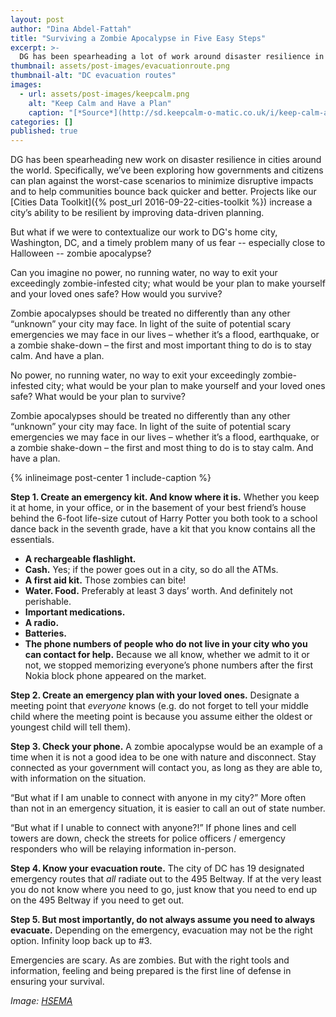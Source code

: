 ```yaml
---
layout: post
author: "Dina Abdel-Fattah"
title: "Surviving a Zombie Apocalypse in Five Easy Steps" 
excerpt: >-
  DG has been spearheading a lot of work around disaster resilience in cities around the world. Specifically, we’ve been interested in how governments and citizens can plan against the worst-case scenarios, to minimize disruptive impacts and to help communities bounce back quicker and better....
thumbnail: assets/post-images/evacuationroute.png
thumbnail-alt: "DC evacuation routes"
images:
  - url: assets/post-images/keepcalm.png
    alt: "Keep Calm and Have a Plan"
    caption: "[*Source*](http://sd.keepcalm-o-matic.co.uk/i/keep-calm-and-have-a-plan-25.png)"
categories: []
published: true
---
```


DG has been spearheading new work on disaster resilience in cities around the world. Specifically, we’ve been exploring how governments and citizens can plan against the worst-case scenarios to minimize disruptive impacts and to help communities bounce back quicker and better. Projects like our [Cities Data Toolkit]({% post_url 2016-09-22-cities-toolkit %}) increase a city’s ability to be resilient by improving data-driven planning.

But what if we were to contextualize our work to DG's home city, Washington, DC, and a timely problem many of us fear -- especially close to Halloween -- zombie apocalypse?


Can you imagine no power, no running water, no way to exit your exceedingly zombie-infested city; what would be your plan to make yourself and your loved ones safe? How would you survive?
 
Zombie apocalypses should be treated no differently than any other “unknown” your city may face. In light of the suite of potential scary emergencies we may face in our lives – whether it’s a flood, earthquake, or a zombie shake-down – the first and most important thing to do is to stay calm. And have a plan.

No power, no running water, no way to exit your exceedingly zombie-infested city; what would be your plan to make yourself and your loved ones safe? What would be your plan to survive?
 
Zombie apocalypses should be treated no differently than any other “unknown” your city may face. In light of the suite of potential scary emergencies we may face in our lives – whether it’s a flood, earthquake, or a zombie shake-down – the first and most thing to do is to stay calm. And have a plan.

{% inlineimage post-center 1 include-caption %}

**Step 1. Create an emergency kit. And know where it is.** Whether you keep it at home, in your office, or in the basement of your best friend’s house behind the 6-foot life-size cutout of Harry Potter you both took to a school dance back in the seventh grade, have a kit that you know contains all the essentials.

 - **A rechargeable flashlight.**
 - **Cash.** Yes; if the power goes out in a city, so do all the ATMs.
 - **A first aid kit.** Those zombies can bite!
 - **Water. Food.** Preferably at least 3 days’ worth. And definitely not perishable.
 - **Important medications.**
 - **A radio.**
 - **Batteries.** 
 - **The phone numbers of people who do not live in your city who you can contact for help.** Because we all know, whether we admit to it or not, we stopped memorizing everyone’s phone numbers after the first Nokia block phone appeared on the market.

**Step 2.  Create an emergency plan with your loved ones.** Designate a meeting point that *everyone* knows (e.g. do not forget to tell your middle child where the meeting point is because you assume either the oldest or youngest child will tell them).

**Step 3.  Check your phone.** A zombie apocalypse would be an example of a time when it is not a good idea to be one with nature and disconnect. Stay connected as your government will contact you, as long as they are able to, with information on the situation.
 
“But what if I am unable to connect with anyone in my city?” More often than not in an emergency situation, it is easier to call an out of state number.
 
“But what if I unable to connect with anyone?!” If phone lines and cell towers are down, check the streets for police officers / emergency responders who will be relaying information in-person.

**Step 4.  Know your evacuation route.** The city of DC has 19 designated emergency routes that *all* radiate out to the 495 Beltway. If at the very least you do not know where you need to go, just know that you need to end up on the 495 Beltway if you need to get out.

**Step 5.  But most importantly, do not always assume you need to always evacuate.**  Depending on the emergency, evacuation may not be the right option. Infinity loop back up to #3.
 
Emergencies are scary. As are zombies. But with the right tools and information, feeling and being prepared is the first line of defense in ensuring your survival.

*Image: [HSEMA](http://geospatial.dcgis.dc.gov/evac/)*
